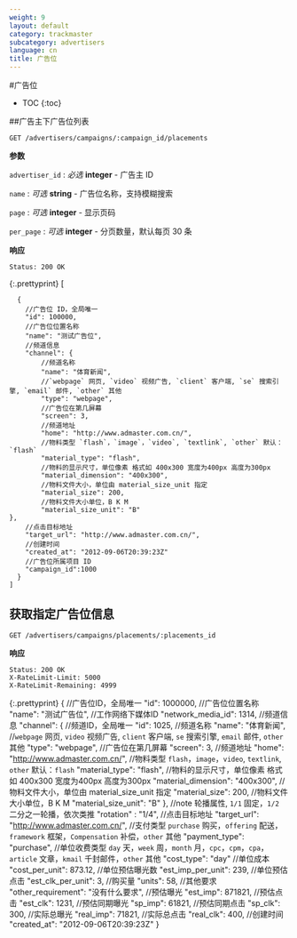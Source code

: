 ```yaml
---
weight: 9
layout: default
category: trackmaster
subcategory: advertisers
language: cn
title: 广告位
---
```


#广告位

* TOC
{:toc}

##广告主下广告位列表

    GET /advertisers/campaigns/:campaign_id/placements


**参数**

`advertiser_id`
: _必选_ **integer** - 广告主 ID

`name`
: _可选_ **string** - 广告位名称，支持模糊搜索

`page`
: _可选_ **integer** - 显示页码

`per_page`
: _可选_ **integer** - 分页数量，默认每页 30 条

**响应**

    Status: 200 OK

{:.prettyprint}
    [

      {
        //广告位 ID，全局唯一
        "id": 100000,
        //广告位位置名称
        "name": "测试广告位",
        //频道信息
        "channel": {
            //频道名称
            "name": "体育新闻",
            //`webpage` 网页, `video` 视频广告, `client` 客户端, `se` 搜索引擎, `email` 邮件, `other` 其他
            "type": "webpage",
            //广告位在第几屏幕
            "screen": 3,
            //频道地址
            "home": "http://www.admaster.com.cn/",
            //物料类型 `flash`，`image`，`video`, `textlink`, `other` 默认：`flash`
            "material_type": "flash",
            //物料的显示尺寸，单位像素 格式如 400x300 宽度为400px 高度为300px
            "material_dimension": "400x300",
            //物料文件大小，单位由 material_size_unit 指定
            "material_size": 200,
            //物料文件大小单位，B K M
            "material_size_unit": "B"
    },
        //点击目标地址
        "target_url": "http://www.admaster.com.cn/",
        //创建时间
        "created_at": "2012-09-06T20:39:23Z"
        //广告位所属项目 ID
        "campaign_id":1000
      }
    ]

## 获取指定广告位信息

    GET /advertisers/campaigns/placements/:placements_id

**响应**

    Status: 200 OK
    X-RateLimit-Limit: 5000
    X-RateLimit-Remaining: 4999

{:.prettyprint}
    {
    //广告位ID，全局唯一
    "id": 1000000,
    //广告位位置名称
    "name": "测试广告位",
    //工作网络下媒体ID
    "network_media_id": 1314,
    //频道信息
    "channel": {
        //频道ID，全局唯一
        "id": 1025,
        //频道名称
        "name": "体育新闻",
        //`webpage` 网页, `video` 视频广告, `client` 客户端, `se` 搜索引擎, `email` 邮件, `other` 其他
        "type": "webpage",
        //广告位在第几屏幕
        "screen": 3,
        //频道地址
        "home": "http://www.admaster.com.cn/",
        //物料类型 `flash`，`image`，`video`, `textlink`, `other` 默认：`flash`
        "material_type": "flash",
        //物料的显示尺寸，单位像素 格式如 400x300 宽度为400px 高度为300px
        "material_dimension": "400x300",
        //物料文件大小，单位由 material_size_unit 指定
        "material_size": 200,
        //物料文件大小单位，B K M
        "material_size_unit": "B"
    },
    	//note 轮播属性, `1/1` 固定，`1/2` 二分之一轮播，依次类推
   		 "rotation" : "1/4",
    	//点击目标地址
   		 "target_url": "http://www.admaster.com.cn/",
    	//支付类型 `purchase` 购买，`offering` 配送，`framework` 框架，`Compensation` 补偿，`other` 其他
   		 "payment_type": "purchase",
    	//单位收费类型 `day` 天，`week` 周，`month` 月，`cpc`，`cpm`，`cpa`，`article` 文章，`kmail` 千封邮件，`other` 其他
   		 "cost_type": "day"
    	//单位成本
   		 "cost_per_unit": 873.12,
    	//单位预估曝光数
   		 "est_imp_per_unit": 239,
    	//单位预估点击
   		 "est_clk_per_unit": 3,
    	//购买量
   		 "units": 58,
    	//其他要求
   		 "other_requirement": "没有什么要求",
    	//预估曝光
   		 "est_imp": 871821,
    	//预估点击
   		 "est_clk": 1231,
    	//预估同期曝光
   		 "sp_imp": 61821,
    	//预估同期点击
   		 "sp_clk": 300,
    	//实际总曝光
   		 "real_imp": 71821,
    	//实际总点击
   		 "real_clk": 400,
    	//创建时间
   		 "created_at": "2012-09-06T20:39:23Z"
    }